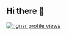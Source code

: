 ## Hi there 👋

[![ngnsr profile views](https://u8views.com/api/v1/github/profiles/46303085/views/day-week-month-total-count.svg)](https://u8views.com/github/ngnsr) 

